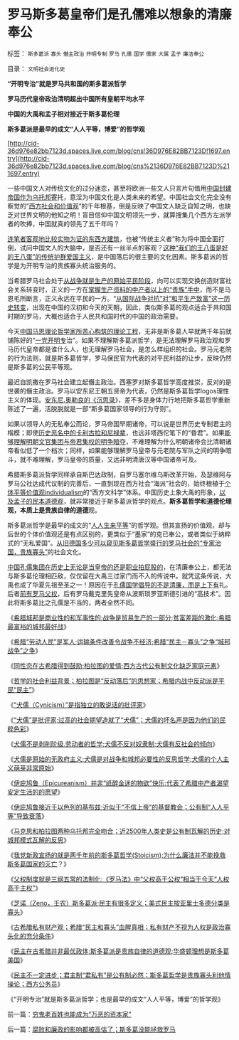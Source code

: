 # 罗马斯多葛皇帝们是孔儒难以想象的清廉奉公

标签： `斯多葛派` `寡头` `僭主政治` `开明专制` `罗马` `孔儒` `国学` `儒家` `大属` `孟子` `廉洁奉公` 

目录： `文明社会进化史`

**“开明专治”就是罗马共和国的斯多葛派哲学**

**罗马历代皇帝政治清明超出中国所有皇朝平均水平**

**中国的大禹和孟子相对接近于斯多葛伦理**

**斯多葛派是最早的成文“人人平等，博爱”的哲学观**

[http://cid-36d976e82bb7123d.spaces.live.com/blog/cns!36D976E82BB7123D!1697.entry](http://cid-36d976e82bb7123d.spaces.live.com/blog/cns%2136D976E82BB7123D%211697.entry)

一些中国文人对传统文化的过分迷恋，甚至将欧洲一些文人只言片句借用[中国封建帝国作为乌托邦寄](../../../2009/9/28/中国怀旧复古的乌托邦传统文化.md)托，意淫为中国文化是人类未来的希望。中国社会文化完全没有察觉的“[西方社会和价值观](../../../2009/11/16/科学，进化论和普世价值观.md)”的千年根基，倒是反映了中国文人缺乏自知之明，也缺乏对世界文明的他知之明！盲目信仰中国文明领先一步，就算搜集几个西方左派学者的吹捧，中国就真的领先了五千年吗？

[连笔者客观地比较实物为证的东西方建筑](../../../2010/6/2/中国古代建筑技术落后的原因;牛皮爱国主义有用吗？.md)，也被“传统主义者”称为将中国全面打倒，试问中国文人的大脑中，是否还有一丝半点的客观？[这种“我们的王八蛋是好的王八蛋”的传统护群爱国主义](../../../2010/7/10/采纳最先进的制度是中华民族自已的利益.md)，是中国落后的很主要的文化因素。斯多葛派的哲学是为开明专治的贵族寡头统治服务的。

当希腊罗马社会处于[从战争就是生产的原始平民阶段](../../../2010/5/12/抢劫有时是合理的，社会保障有时是不合理的.md)，向可以实现交换创造财富社会关系转变时，正义的一方在[掌握生产资料的中产者以上的“贵族”手中](../../../2010/6/3/罗马元老院富豪和中产者阶层.md)，而不是马恩毛所断言，正义永远在平民的一方。“[从国际战争对抗”对“和平生产致富”这一历史转变](../../../2009/7/16/今天的国际社会已经与150年前截然不同.md)，出现在中国的汉初和今天的天朝，因此，类似斯多葛的观点适合于共和国时期的罗马，大概也适合于人民共和国时代的中国的政治需要。

今天[中国马恩理论哲学家所苦心构筑的理论工程](../../../2009/7/27/实用主义的现代愚民制造业.md)，无非是斯多葛人早就两千年前就铺陈好的“[一党开明专](../../../2010/5/20/美式民主，东南亚“民主”和雅典的民主.md)治”。如果不理解斯多葛派哲学，是无法理解罗马政治观和罗马历代皇帝都是谁什么人，也无理解罗马社会，是怎么样组织的社会。罗马元老院的行为法则，就是斯多葛哲学，罗马保民官为代表的对平民利益的让步，反映仍然是斯多葛的公民平等观。

最迟自凯撒在罗马社会建立起僭主政治。西塞罗对斯多葛哲学高度推崇，反对的是世袭的僭主政治。罗马以安东尼王朝五贤帝为代表，仍然是斯多葛哲学logos理性主义的体现。[安东尼.奥勒良的《沉思录](../../../2010/5/6/罗马法学家首先阐述了人人平等的价值观.md)》，差不多是身体力行地把斯多葛哲学重新陈述了一遍，活脱脱就是一部“斯多葛国家领导的行为守则”。

如果以领导人的无私奉公而论，罗马帝国早期诸帝，可以说是世界历史专制君主的楷模；即使[历史恶名中的卡利古拉和尼禄辈](../../../2010/5/21/基督教个人主义价值观简史.md)，也远非塔西佗笔下的“昏君”。如果[能够理解明朝文官集团与帝君集权的明争暗夺](http://darthvad.blog.163.com/blog/static/53399470200952022756501/)，不难理解为什么明朝诸帝会比清朝诸帝看似低了一个档次；同样，如果能够理解罗马皇帝与元老院与军队之间的明争暗斗，就不难理解，罗马皇帝的质量，又远非明清唐汉等中国诸帝可及。

希腊斯多葛派哲学同样承自斯巴达政制，自罗马塞尔维乌斯改革开始，及瑟维阿与罗马公社达成代议制的完善后，一直到现在西方社会“海派”社会的，始终根植于[个体平等价值观individualism](../../../2010/3/9/没有利益就没有科学.md)的“西方文科学”体系。中国历史上象大禹的形象，[以及孟子的民本道德观](../../../2009/11/5/儒家孟子至圣！摒弃封建忠孝道德枷锁.md)，就非常接近于斯多葛派哲学的观点。**斯多葛哲学和道德伦理观，本质上是贵族自律的道德**观。

斯多葛派哲学是最早的成文的“[人人生来平等](../../../2010/2/12/个人主义对哲学的实证基础的变化.md)”的哲学观。但其宣扬的价值观，却与后世的个体价值观还是有点区别的，更类似于“墨家”的克已奉公，或者类似于纳粹式的“无私爱国”。[从旧德国多少可以窥见斯多葛哲学盛行的罗马社会的“专家治国，贵族寡头”](../../../2010/3/18/旧德国是爱国分子追求的理想帝国.md)的社会文化。

[中国孔儒集团在历史上无论是当皇帝的还是职业拍屁股的](../../../2009/3/20/国学儒教精华之等级制度的政治意义.md)，在清廉奉公上，都无法与斯多葛伦理相匹敌，仅仅留在大禹三过家门而不入的传说中。就凭这条传说，大禹也成了华夏先祖至圣之一！原因在于[孔儒国学倡导的不是清廉，而是上下有](../../../2009/3/21/三纲五常儒家理教之国学精华的科学实用性.md)礼。后者[前有罗马父权](../../../2009/11/5/儒家孟子至圣！摒弃封建忠孝道德枷锁.md)，后有罗马戴克里先皇帝从波斯琐罗亚斯德引进的“高技术”。因此将斯多葛比之孔儒是不当的，两者全然不同。

《[希腊城邦是商业性的和军事性的;战争是贸易生产的一部分;贫富差距的激化;希腊最富裕的城邦最好战](../../../2010/8/5/古希腊抓革命促生产；最富裕的城邦最好战.md)》

《[希腊“劳动人民”是军人;运输条件改善令战争不经济;希腊“民主－寡头”之争“城邦战争”之争](../../../2010/8/5/希腊城邦的“劳动人民”就是军人.md)》

《[同性恋在古希腊得到鼓励;柏拉图的爱情;西方古代公有制文化缺乏家庭元素](../../../2010/8/5/西方古代公有制文化缺乏家庭元素.md)》

《[哲学的社会利益背景；柏拉图是“反动落后”的思想家；希腊内战中反动派是平民“民主”](../../../2010/8/6/“犬儒”指“疯狗一样乱咬的批评家”.md)》

《[“犬儒（Cynicism）”是指独立的敢说话的批评家](../../../2010/8/6/“犬儒”指“疯狗一样乱咬的批评家”.md)》

《[“犬儒”是批评家;过高的社会期望造就了“犬儒”；犬儒的坏名声是因为他们的民粹色彩](../../../2010/8/6/“犬儒”特指有批评没有解决方法的批评家.md)》

《[犬儒不是剥削阶级.劳动者的哲学;犬儒不反对奴隶制;犬儒有反社会的倾向](../../../2010/8/7/希腊奴隶真相；犬儒有反社会的倾向.md)》

《[犬儒是原始的无政府主义;犬儒是对战争和城邦必要性的反思哲学;犬儒的个人主义萌芽非常原始](../../../2010/8/7/犬儒是原始的无政府主义，对战争和城邦的反思.md)》

《[伊庇鸠鲁（Epicureanism）并非“纸醉金迷的物欲”快乐;代表了希腊中产者渴望安定生活的的愿望](../../../2010/8/7/伊庇鸠鲁代表了希腊中产“既得利益”安定愿望.md)》

《[伊庇鸠鲁接近于以色列的基布兹;近似于“不信上帝”的基督教会；公有制“人人平等”导致衰落](../../../2010/8/7/伊庇鸠鲁近似以色列基布兹公有制是其衰落原因.md)》

《[马克思和柏拉图两种乌托邦完全吻合；近2500年人类史是公有制瓦解的历史;对城邦模式瓦解的反思](../../../2010/8/8/近2500年是公有制瓦解的历史.md)》

《[我党新政宣扬的就是两千年前的斯多葛哲学(Stoicism);为什么廉洁并不能挽救斯多葛国家的灭亡](../../../2010/8/8/廉政救国论者请了解两千年前的斯多葛哲学(Stoicism).md)？》

《[父权制度就是三纲五常的法制化;《罗马法》中“父权高于公权”相当于今天“人权高于主权”](../../../2010/8/8/罗马父权制度就是三纲五常的法制化.md)》

《[芝诺（Zeno，壬农）斯多葛派;民主有很多定义；美式民主按亚里士多德分类是寡头](../../../2010/8/16/美式民主属“寡头民主”；芝诺的斯多葛派.md)》

《[古希腊私有财产观；希腊“民主和寡头”血腥真相；私有财产不视为人权是政治寡头化的充分条件](../../../2010/8/17/私有财产是古希腊大帽子.md)》

《[民主在古希腊并非最优政体;斯多葛派是贵族自律的道德观;华盛顿理想是斯多葛美国](../../../2010/8/17/华盛顿理想是斯多葛美国;民主在古希腊并非最优政体.md)》

《[民主不一定进步；君主制“君私有”是公有制必然；斯多葛哲学是贵族寡头利他情操论；西方公务员](../../../2010/8/17/民主未必进步;；“君权私有”是公有制的必然.md)》

《“开明专治”就是斯多葛派哲学；也是最早的成文“人人平等，博爱”的哲学观》

前一篇：[穷鬼老百姓也能成为“万恶的资本家”](../../../2010/8/18/穷鬼老百姓也能成为“万恶的资本家”.md)

后一篇：[腐败和廉政的影响都被高估了；斯多葛没能拯救罗马](../../../2010/8/18/腐败和廉政的影响都被高估了；斯多葛没能拯救罗马.md)